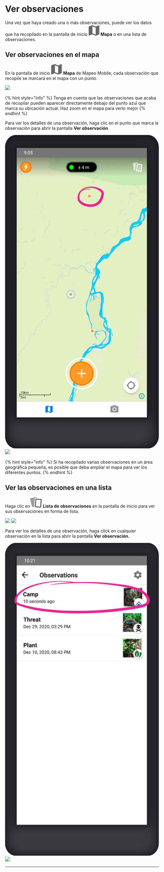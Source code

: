 # Ver observaciones

Una vez que haya creado una o más observaciones, puede ver los datos que ha recopilado en la pantalla de inicio <img src="../../.gitbook/assets/app-icons_Map_view.png" alt="" data-size="line"> **Mapa** o en una lista de observaciones.

## Ver observaciones en el mapa

En la pantalla de inicio <img src="../../.gitbook/assets/app-icons_Map_view.png" alt="" data-size="line"> **Mapa** de Mapeo Mobile, cada observación que recopile se marcará en el mapa con un punto.

![](../../.gitbook/assets/Home\_map\_screen\_with\_data.jpg)

{% hint style="info" %}
Tenga en cuenta que las observaciones que acaba de recopilar pueden aparecer directamente debajo del punto azul que marca su ubicación actual. Haz zoom en el mapa para verlo mejor
{% endhint %}

Para ver los detalles de una observación, haga clic en el punto que marca la observación para abrir la pantalla **Ver observación**.

![](<../../.gitbook/assets/Home screen - tab an observation dot.jpg>) ![](../../.gitbook/assets/View\_observation\_screen.jpg)

{% hint style="info" %}
Si ha recopilado varias observaciones en un área geográfica pequeña, es posible que deba ampliar el mapa para ver los diferentes puntos.
{% endhint %}

## Ver las observaciones en una lista

Haga clic en<img src="../../.gitbook/assets/app icons_observation-list_35px.png" alt="" data-size="line"> **Lista de observaciones** en la pantalla de inicio para ver sus observaciones en forma de lista.

![](../../.gitbook/assets/Observations\_list\_button.jpg) ![](../../.gitbook/assets/Observations\_list\_screen.jpg)

Para ver los detalles de una observación, haga click en cualquier observación en la lista para abrir la pantalla **Ver observación.**

![](<../../.gitbook/assets/Select observation in Observation List.jpg>) ![](../../.gitbook/assets/View\_observation\_screen.jpg)

***
